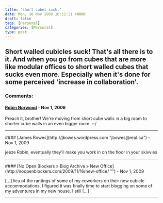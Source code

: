 ```yaml
---
title: 'short cubes suck.'
date: Mon, 16 Nov 2009 16:11:11 +0000
draft: false
tags: [Personal]
categories: [Personal]
type: post
---
```


Short walled cubicles suck! That's all there is to it. And when you go from cubes that are more like modular offices to short walled cubes that sucks even more. Especially when it's done for some perceived 'increase in collaboration'.
---
### Comments:
#### [Robin Norwood]( "robin.norwood@gmail.com") - <time datetime="2009-11-16 13:00:09">Nov 1, 2009</time>

Preach it, brother! We're moving from short cube walls in a big room to shorter cube walls in an even bigger room. :-/
<hr />
#### [James Bowes](http://jbowes.wordpress.com "jbowes@repl.ca") - <time datetime="2009-11-16 13:12:01">Nov 1, 2009</time>

jeeze Robin, eventually they'll make you work in on the floor in your skivvies
<hr />
#### [No Open Blockers &raquo; Blog Archive &raquo; New Office](http://noopenblockers.com/2009/11/16/new-office/ "") - <time datetime="2009-11-16 18:12:34">Nov 1, 2009</time>

\[...\] lieu of the rantings of some of my coworkers on their new cubicle accommodations, I figured it was finally time to start blogging on some of my adventures in my new house. I still \[...\]
<hr />
